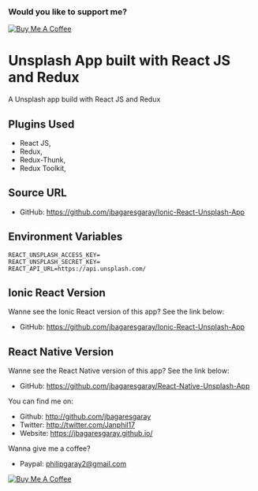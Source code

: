 ### Would you like to support me?

<a href="https://www.buymeacoffee.com/jbagaresgaray" target="_blank"><img src="https://www.buymeacoffee.com/assets/img/custom_images/orange_img.png" alt="Buy Me A Coffee" style="height: auto !important;width: auto !important;" ></a>

# Unsplash App built with React JS and Redux

A Unsplash app build with React JS and Redux

## Plugins Used
- React JS,
- Redux,
- Redux-Thunk,
- Redux Toolkit,

## Source URL

- GitHub: https://github.com/jbagaresgaray/Ionic-React-Unsplash-App

## Environment Variables

```
REACT_UNSPLASH_ACCESS_KEY=
REACT_UNSPLASH_SECRET_KEY=
REACT_API_URL=https://api.unsplash.com/
```

## Ionic React Version

Wanne see the Ionic React version of this app? See the link below:

- GitHub: https://github.com/jbagaresgaray/Ionic-React-Unsplash-App

## React Native Version

Wanne see the React Native version of this app? See the link below:

- GitHub: https://github.com/jbagaresgaray/React-Native-Unsplash-App

You can find me on:

- Github: http://github.com/jbagaresgaray
- Twitter: http://twitter.com/Janphil17
- Website: https://jbagaresgaray.github.io/

Wanna give me a coffee?

- Paypal: philipgaray2@gmail.com

<a href="https://www.buymeacoffee.com/jbagaresgaray" target="_blank"><img src="https://www.buymeacoffee.com/assets/img/custom_images/orange_img.png" alt="Buy Me A Coffee" style="height: auto !important;width: auto !important;" ></a>
